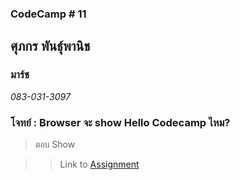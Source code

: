 ### CodeCamp # 11  

## **ศุภกร พันธุ์พานิช**  
### มาร์ช
*083-031-3097*  

### โจทย์ : Browser จะ show Hello Codecamp ไหม?
>ตอบ Show

>> Link to [Assignment](https://github.com/machhhhhhh/Homework_Codecamp_10/blob/master/Basic_Javascript/Exercise/Comparison/5/5.html)